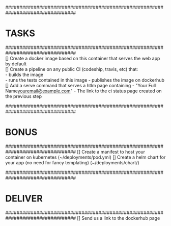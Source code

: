 #################################################################################                         
# TASKS                                                                                                   
#################################################################################                         
[] Create a docker image based on this container that serves the web app by default                       
[] Create a pipeline on any public CI (codeship, travis, etc) that:                                       
    - builds the image                                                                                    
    - runs the tests contained in this image
    - publishes the image on dockerhub
[] Add a serve command that serves a htlm page containing
    - "Your Full Name<youremail@example.com>"
    - The link to the ci status page created on the previous step

#################################################################################
# BONUS
#################################################################################
[] Create a manifest to host your container on kubernetes (~/deployments/pod.yml)
[] Create a helm chart for your app (no need for fancy templating) (~/deployments/chart/)

#################################################################################
# DELIVER
#################################################################################
[] Send us a link to the dockerhub page
